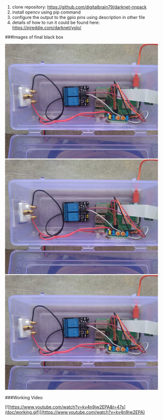 1) clone repository: https://github.com/digitalbrain79/darknet-nnpack
2) install opencv using pip command
3) configure the output to the gpio pins using description in other file
4) details of how to run it could be found here: https://pjreddie.com/darknet/yolo/

###Images of final black box

![Black Box(doc/f1.jpeg)](doc/f1.jpeg)
![Black Box(doc/f2.jpeg)](doc/f1.jpeg)
![Black Box(doc/f4.jpeg)](doc/f1.jpeg)

###Working Video

[![https://www.youtube.com/watch?v=kv4n9iw2EPA&t=47s](doc/working.gif)](https://www.youtube.com/watch?v=kv4n9iw2EPA)
